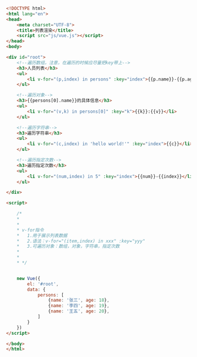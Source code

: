 
<BlogInfo title="18.列表渲染" author="白日梦想猿" pv=0 read_times=0 pre_cost_time=0分56秒 category="vue学习" tag_list="['vue学习']" create_time="2023.01.07 14:54:56" update_time="2023.03.05 18:21:27" />

```html
<!DOCTYPE html>
<html lang="en">
<head>
    <meta charset="UTF-8">
    <title>列表渲染</title>
    <script src="js/vue.js"></script>
</head>
<body>

<div id="root">
    <!--遍历数组，注意，在遍历的时候应尽量把key带上-->
    <h3>人员列表</h3>
    <ul>
        <li v-for="(p,index) in persons" :key="index">{{p.name}}-{{p.age}}</li>
    </ul>

    <!--遍历对象-->
    <h3>{{persons[0].name}}的具体信息</h3>
    <ul>
        <li v-for="(v,k) in persons[0]" :key="k">{{k}}:{{v}}</li>
    </ul>

    <!--遍历字符串-->
    <h3>遍历字符串</h3>
    <ul>
        <li v-for="(c,index) in 'hello world!'" :key="index">{{c}}</li>
    </ul>

    <!--遍历指定次数-->
    <h3>遍历指定次数</h3>
    <ul>
        <li v-for="(num,index) in 5" :key="index">{{num}}-{{index}}</li>
    </ul>

</div>

<script>

    /*
    *
    *
    * v-for指令
    *   1.用于展示列表数据
    *   2.语法：v-for="(item,index) in xxx" :key="yyy"
    *   3.可遍历对象：数组，对象，字符串，指定次数
    *
    *
    * */


    new Vue({
        el: '#root',
        data: {
            persons: [
                {name: '张三', age: 18},
                {name: '李四', age: 19},
                {name: '王五', age: 20},
            ]
        }
    })
</script>

</body>
</html>
```
